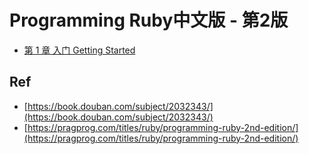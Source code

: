 # Programming Ruby中文版 - 第2版

* [第 1 章 入门 Getting Started](./ch01)

## Ref

* [https://book.douban.com/subject/2032343/](https://book.douban.com/subject/2032343/)
* [https://pragprog.com/titles/ruby/programming-ruby-2nd-edition/](https://pragprog.com/titles/ruby/programming-ruby-2nd-edition/)